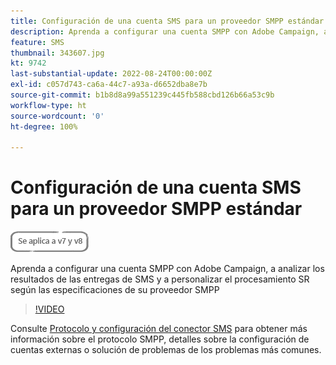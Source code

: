 ```yaml
---
title: Configuración de una cuenta SMS para un proveedor SMPP estándar
description: Aprenda a configurar una cuenta SMPP con Adobe Campaign, a analizar los resultados de las entregas de SMS y a personalizar el procesamiento SR según las especificaciones de su proveedor SMPP 
feature: SMS
thumbnail: 343607.jpg
kt: 9742
last-substantial-update: 2022-08-24T00:00:00Z
exl-id: c057d743-ca6a-44c7-a93a-d6652dba8e7b
source-git-commit: b1b8d8a99a551239c445fb588cbd126b66a53c9b
workflow-type: ht
source-wordcount: '0'
ht-degree: 100%

---
```


# Configuración de una cuenta SMS para un proveedor SMPP estándar

![Aplicable a las versiones 7 y 8](../assets/V7-V8-stamp.png)

Aprenda a configurar una cuenta SMPP con Adobe Campaign, a analizar los resultados de las entregas de SMS y a personalizar el procesamiento SR según las especificaciones de su proveedor SMPP

>[!VIDEO](https://video.tv.adobe.com/v/343607?quality=12&learn=on)

Consulte [Protocolo y configuración del conector SMS](https://experienceleague.adobe.com/docs/campaign-classic/using/sending-messages/sending-messages-on-mobiles/sms-protocol.html?lang=es#sending-messages) para obtener más información sobre el protocolo SMPP, detalles sobre la configuración de cuentas externas o solución de problemas de los problemas más comunes.
